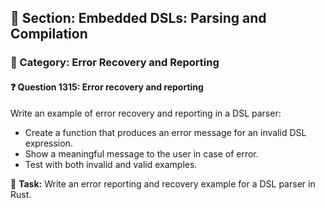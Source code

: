 ## 📘 Section: Embedded DSLs: Parsing and Compilation
### 🔹 Category: Error Recovery and Reporting
#### ❓ Question 1315: Error recovery and reporting

Write an example of error recovery and reporting in a DSL parser:

- Create a function that produces an error message for an invalid DSL expression.
- Show a meaningful message to the user in case of error.
- Test with both invalid and valid examples.

🔧 **Task:** Write an error reporting and recovery example for a DSL parser in Rust.

